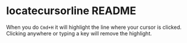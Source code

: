 # locatecursorline README

When you do `Cmd+H` it will highlight the line where your cursor is clicked. Clicking anywhere or typing a key will remove the highlight.

